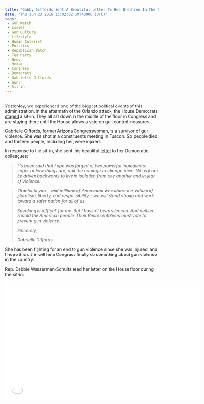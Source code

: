 ```yaml
---
title: "Gabby Giffords Sent A Beautiful Letter To Her Brethren In The Sit-In (VIDEO)"
date: "Thu Jun 23 2016 23:02:02 GMT+0000 (UTC)"
tags: 
 - GOP Watch
 - Issues
 - Gun Culture
 - Lifestyle
 - Human Interest
 - Politics
 - Republican Watch
 - Tea Party
 - News
 - Media
 - Congress
 - Democrats
 - Gabrielle Giffords
 - Guns
 - Sit-in
---
```

<p><!--OffDef--></p><p><!--Ads1--><br>
Yesterday, we experienced one of the biggest political events of this administration. In the aftermath of the Orlando attack, the House Democrats <a href="http://www.liberalamerica.org/2016/06/22/breaking-house-democrats-stage-sit-in-over-gun-violence-video/" target="_blank">staged</a> a sit-in. They all sat down in the middle of the floor in Congress and are staying there until the&#xA0;House allows a&#xA0;vote on gun control measures.</p><p>Gabrielle Giffords, former Arizona Congresswoman, is a <a href="http://www.history.com/this-day-in-history/congresswoman-gabrielle-giffords-injured-in-shooting-rampage" onclick="__gaTracker(&apos;send&apos;, &apos;event&apos;, &apos;outbound-article&apos;, &apos;http://www.history.com/this-day-in-history/congresswoman-gabrielle-giffords-injured-in-shooting-rampage&apos;, &apos;survivor&apos;);" target="_blank">survivor</a> of gun violence. She was shot at a constituents meeting in Tuscon. Six people died and thirteen people, including her, were injured.</p><p>In response to the sit-in, she sent this beautiful <a href="http://www.addictinginfo.org/2016/06/23/read-gabby-giffords-beautiful-letter-in-solidarity-with-democratic-sit-in/" onclick="__gaTracker(&apos;send&apos;, &apos;event&apos;, &apos;outbound-article&apos;, &apos;http://www.addictinginfo.org/2016/06/23/read-gabby-giffords-beautiful-letter-in-solidarity-with-democratic-sit-in/&apos;, &apos;letter&apos;);" target="_blank">letter</a> to her Democratic colleagues:</p><blockquote id="2bce" class="graf--pullquote pullquote graf-after--p"><p><em>It&#x2019;s been said that hope was forged of two powerful ingredients: anger at how things are, and the courage to change them. We will not be driven backwards to live in isolation from one another and in fear of violence.</em></p></blockquote><blockquote>
<p id="a013" class="graf--p graf-after--pullquote"><em>Thanks to you&#x200A;&#x2014;&#x200A;and millions of Americans who share our values of pluralism, liberty, and responsibility&#x200A;&#x2014;&#x200A;we will stand strong and work toward a safer nation for all of us.</em></p>
<p id="9eae" class="graf--p graf-after--p"><em><span class="markup--quote markup--p-quote is-other">Speaking is difficult for me. But I haven&#x2019;t been silenced. And neither should the American people. Their Representatives must vote to prevent gun violence.</span></em></p>
<p id="368d" class="graf--p graf-after--p"><em>Sincerely,</em></p>
<p class="graf--p graf-after--p"><em>Gabrielle Giffords</em></p>
</blockquote><p class="graf--p graf-after--p">She has been fighting for an end to gun violence since she was injured, and I hope this sit-in will help Congress finally do something about gun violence in the country.</p><p class="graf--p graf-after--p">Rep. Debbie Wasserman-Schultz read her letter on the House floor during the sit-in:</p><p><!--Ads2--></p><p><span class="embed-youtube" style="text-align:center; display: block;"><iframe class="youtube-player" type="text/html" width="640" height="390" src="//www.youtube.com/embed/46XE91qT_hM?version=3&amp;rel=1&amp;fs=1&amp;autohide=2&amp;showsearch=0&amp;showinfo=1&amp;iv_load_policy=1&amp;wmode=transparent" allowfullscreen="true" style="border:0;"></iframe></span></p>